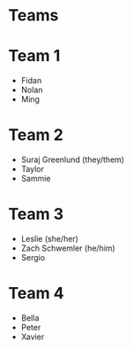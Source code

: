 # Teams

# Team 1
- Fidan
- Nolan
- Ming

# Team 2
- Suraj Greenlund (they/them)
- Taylor
- Sammie

# Team 3
- Leslie (she/her)
- Zach Schwemler (he/him)
- Sergio

# Team 4
- Bella
- Peter
- Xavier